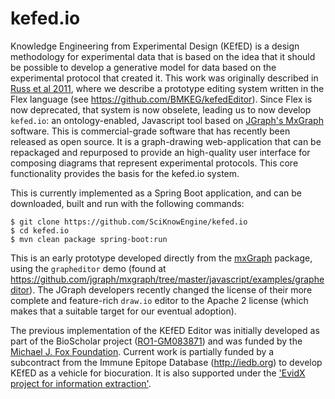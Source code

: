 # kefed.io

Knowledge Engineering from Experimental Design (KEfED) is a design methodology for experimental data that is based on the idea that it should be possible to develop a generative model for data based on the experimental protocol that created it. This work was originally described in [Russ et al 2011](https://bmcbioinformatics.biomedcentral.com/articles/10.1186/1471-2105-12-351), where we describe a prototype editing system written in the Flex language (see https://github.com/BMKEG/kefedEditor). Since Flex is now deprecated, that system is now obselete, leading us to now develop `kefed.io`: an ontology-enabled, Javascript tool based on [JGraph's MxGraph](https://github.com/jgraph) software. This is commercial-grade software that has recently been released as open source. It is a graph-drawing web-application that can be repackaged and repurposed to provide an high-quality user interface for composing diagrams that represent experimental protocols. This core functionality provides the basis for the kefed.io system. 

This is currently implemented as a Spring Boot application, and can be downloaded, built and run with the following commands:

```
$ git clone https://github.com/SciKnowEngine/kefed.io
$ cd kefed.io
$ mvn clean package spring-boot:run
```

This is an early prototype developed directly from the [mxGraph](https://github.com/jgraph/mxgraph) package, using the `grapheditor` demo (found at https://github.com/jgraph/mxgraph/tree/master/javascript/examples/grapheditor). The JGraph developers recently changed the license of their more complete and feature-rich `draw.io` editor to the Apache 2 license (which makes that a suitable target for our eventual adoption). 

The previous implementation of the KEfED Editor was initially developed as part of the BioScholar project ([RO1-GM083871](https://projectreporter.nih.gov/project_info_description.cfm?aid=7799875&icde=6025302)) and was funded by the [Michael J. Fox Foundation](https://www.michaeljfox.org/foundation/grant-detail.php?grant_id=643). Current work is partially funded by a subcontract from the Immune Epitope Database (http://iedb.org) to develop KEfED as a vehicle for biocuration. It is also supported under the ['EvidX project for information extraction'](https://projectreporter.nih.gov/project_info_description.cfm?aid=9365558&icde=36903186&ddparam=&ddvalue=&ddsub=&cr=1&csb=default&cs=ASC&pball=).
